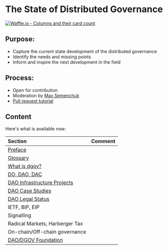 # The State of Distributed Governance

[![Waffle.io - Columns and their card count](https://badge.waffle.io/MaxSemenchuk/dgovstate.svg?columns=all)](https://waffle.io/MaxSemenchuk/dgovstate)

## Purpose:

* Capture the current state development of the distributed governance
* Identify the needs and missing points
* Inform and inspire the next development in the field

## Process:

* Open for contribution
* Moderation by [Max Semenchuk](mailto:max.semenchuk@gmail.com)
* [Pull request tutorial](https://www.youtube.com/watch?v=IBYHohWm_5w)

## Content

Here's what is available now:

| Section | Comment |
| :--- | --- |
| [Preface](preface.md) |  |
| [Glossary](glossary.md) |  |
| [What is dgov?](what-is-dgov.md) |  |
| [DO, DAO, DAC](https://github.com/MaxSemenchuk/dgovstate/tree/b5b4cc2b05b5796eab98cee43e739e64530b3bff/do-dao-dac.md) |  |
| [DAO Infrastructure Projects](https://github.com/MaxSemenchuk/dgovstate/tree/b5b4cc2b05b5796eab98cee43e739e64530b3bff/dao-infrastructure-projects.md) |  |
| [DAO Case Studies](https://github.com/MaxSemenchuk/dgovstate/tree/b5b4cc2b05b5796eab98cee43e739e64530b3bff/dao-case-studies.md) |  |
| [DAO Legal Status](https://github.com/MaxSemenchuk/dgovstate/tree/b5b4cc2b05b5796eab98cee43e739e64530b3bff/dao-legal-status.md) |  |
| IETF, BIP, EIP |  |
| Signalling |  |
| Radical Markets, Harberger Tax |  |
| On-chain/Off-chain governance |  |
| [DAO/DGOV Foundation](https://github.com/MaxSemenchuk/dgovstate/tree/b5b4cc2b05b5796eab98cee43e739e64530b3bff/dao-dgov-foundation.md) |  |

